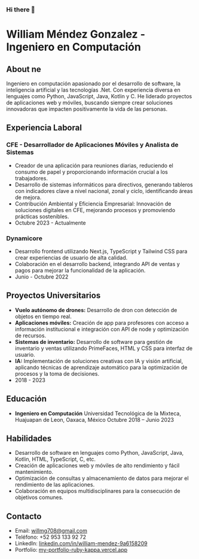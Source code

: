 ### Hi there 👋
# William Méndez Gonzalez - Ingeniero en Computación

## About ne
Ingeniero en computación apasionado por el desarrollo de software, la inteligencia artificial y las tecnologías .Net. Con experiencia diversa en lenguajes como Python, JavaScript, Java, Kotlin y C. He liderado proyectos de aplicaciones web y móviles, buscando siempre crear soluciones innovadoras que impacten positivamente la vida de las personas.

## Experiencia Laboral

### CFE - Desarrollador de Aplicaciones Móviles y Analista de Sistemas
- Creador de una aplicación para reuniones diarias, reduciendo el consumo de papel y proporcionando información crucial a los trabajadores.
- Desarrollo de sistemas informáticos para directivos, generando tableros con indicadores clave a nivel nacional, zonal y ciclo, identificando áreas de mejora.
- Contribución Ambiental y Eficiencia Empresarial: Innovación de soluciones digitales en CFE, mejorando procesos y promoviendo prácticas sostenibles.
- Octubre 2023 - Actualmente

### Dynamicore
- Desarrollo frontend utilizando Next.js, TypeScript y Tailwind CSS para crear experiencias de usuario de alta calidad.
- Colaboración en el desarrollo backend, integrando API de ventas y pagos para mejorar la funcionalidad de la aplicación.
- Junio - Octubre 2022

## Proyectos Universitarios
- **Vuelo autónomo de drones:** Desarrollo de dron con detección de objetos en tiempo real.
- **Aplicaciones móviles:** Creación de app para profesores con acceso a información institucional e integración con API de node y optimización de recursos.
- **Sistemas de inventario:** Desarrollo de software para gestión de inventario y ventas utilizando PrimeFaces, HTML y CSS para interfaz de usuario.
- **IA:** Implementación de soluciones creativas con IA y visión artificial, aplicando técnicas de aprendizaje automático para la optimización de procesos y la toma de decisiones.
- 2018 - 2023

## Educación
- **Ingeniero en Computación**
  Universidad Tecnológica de la Mixteca, Huajuapan de Leon, Oaxaca, México
  Octubre 2018 – Junio 2023

## Habilidades
- Desarrollo de software en lenguajes como Python, JavaScript, Java, Kotlin, HTML, TypeScript, C, etc.
- Creación de aplicaciones web y móviles de alto rendimiento y fácil mantenimiento.
- Optimización de consultas y almacenamiento de datos para mejorar el rendimiento de las aplicaciones.
- Colaboración en equipos multidisciplinares para la consecución de objetivos comunes.

## Contacto
- Email: willmg708@gmail.com
- Teléfono: +52 953 133 92 72
- LinkedIn: [linkedin.com/in/william-mendez-9a6158209](https://www.linkedin.com/in/william-mendez-9a6158209)
- Portfolio: [my-portfolio-ruby-kappa.vercel.app](https://my-portfolio-ruby-kappa.vercel.app/)

<!--
**Will-Mdez/Will-Mdez** is a ✨ _special_ ✨ repository because its `README.md` (this file) appears on your GitHub profile.

Here are some ideas to get you started:

- 🔭 I’m currently working on ...
- 🌱 I’m currently learning ...
- 👯 I’m looking to collaborate on ...
- 🤔 I’m looking for help with ...
- 💬 Ask me about ...
- 📫 How to reach me: ...
- 😄 Pronouns: ...
- ⚡ Fun fact: ...
-->

